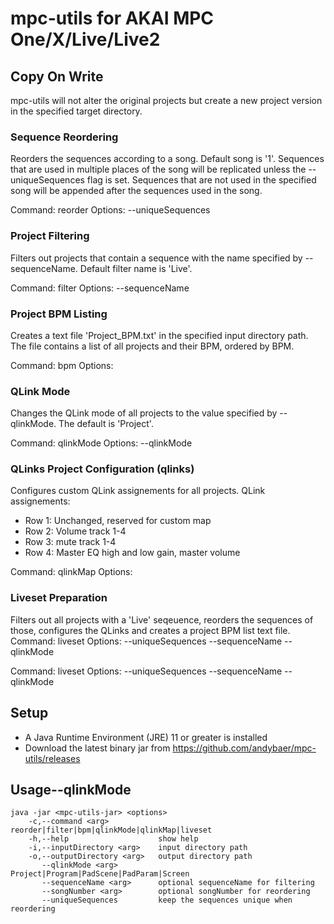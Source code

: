 # mpc-utils for AKAI MPC One/X/Live/Live2

## Copy On Write

mpc-utils will not alter the original projects but create a new project version in the specified target directory.

### Sequence Reordering

Reorders the sequences according to a song. Default song is '1'. Sequences that are used in multiple places of the song
will be replicated unless the --uniqueSequences flag is set. Sequences that are not used in the specified song will be
appended after the sequences used in the song.

Command: reorder Options: --uniqueSequences

### Project Filtering

Filters out projects that contain a sequence with the name specified by --sequenceName. Default filter name is 'Live'.

Command: filter Options: --sequenceName

### Project BPM Listing

Creates a text file 'Project_BPM.txt' in the specified input directory path. The file contains a list of all projects
and their BPM, ordered by BPM.

Command: bpm Options: <none>

### QLink Mode

Changes the QLink mode of all projects to the value specified by --qlinkMode. The default is 'Project'.

Command: qlinkMode Options: --qlinkMode

### QLinks Project Configuration (qlinks)

Configures custom QLink assignements for all projects. QLink assignements:

* Row 1: Unchanged, reserved for custom map
* Row 2: Volume track 1-4
* Row 3: mute track 1-4
* Row 4: Master EQ high and low gain, master volume

Command: qlinkMap Options: <none>

### Liveset Preparation

Filters out all projects with a 'Live' seqeuence, reorders the sequences of those, configures the QLinks and creates a
project BPM list text file. Command: liveset Options: --uniqueSequences --sequenceName --qlinkMode

Command: liveset Options: --uniqueSequences --sequenceName --qlinkMode

## Setup

- A Java Runtime Environment (JRE) 11 or greater is installed
- Download the latest binary jar from https://github.com/andybaer/mpc-utils/releases

## Usage--qlinkMode

    java -jar <mpc-utils-jar> <options>
        -c,--command <arg>           reorder|filter|bpm|qlinkMode|qlinkMap|liveset
        -h,--help                    show help
        -i,--inputDirectory <arg>    input directory path
        -o,--outputDirectory <arg>   output directory path
           --qlinkMode <arg>         Project|Program|PadScene|PadParam|Screen
           --sequenceName <arg>      optional sequenceName for filtering
           --songNumber <arg>        optional songNumber for reordering
           --uniqueSequences         keep the sequences unique when reordering